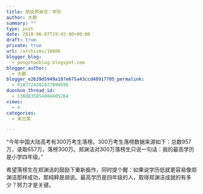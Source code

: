 ```yaml
---
title: 胡说郑渊洁：学历
author: 大鹏
summary: ""
type: post
date: 2010-06-07T19:43:00+00:00
draft: true
private: true
url: /archives/10806
blogger_blog:
  - pengzhaoblog.blogspot.com
blogger_author:
  - 大鹏
blogger_e2639d5949a187e675a43ccd40917705_permalink:
  - 9183724281877096696
duoshuo_thread_id:
  - 1360835854884405264
views:
  - 4
categories:
  - 未分类

---
```

&#8220;今年中国大陆高考有300万考生落榜。300万考生落榜数据来源如下：总数957万，录取657万，落榜300万。郑渊洁对300万落榜生只说一句话：我的最高学历是小学四年级。&#8221;

<div>
</div>

<div>
  希望落榜生在郑渊洁的鼓励下重新振作，同时提个醒：如果说学历低就更容易像郑渊洁那样成功，那纯粹是胡说。最高学历是四年级的人，取得郑渊洁成就的有多少？努力才是关键。
</div>
